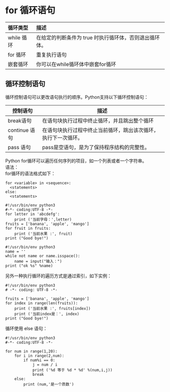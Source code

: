 # for 循环语句

| 循环类型 | 描述 |
| :--- | :--- |
| while 循环 | 在给定的判断条件为 true 时执行循环体，否则退出循环体。 |
| for 循环 | 重复执行语句 |
| 嵌套循环 | 你可以在while循环体中嵌套for循环 |

## 循环控制语句

循环控制语句可以更改语句执行的顺序。Python支持以下循环控制语句：

| 控制语句 | 描述 |
| --- | --- |
| break语句 | 在语句块执行过程中终止循环，并且跳出整个循环 |
| continue 语句 | 在语句块执行过程中终止当前循环，跳出该次循环，执行下一次循环。 |
| pass 语句 | pass是空语句，是为了保持程序结构的完整性。 |

Python for循环可以遍历任何序列的项目，如一个列表或者一个字符串。  
语法：  
for循环的语法格式如下：

```
for <variable> in <sequence>:
  <statements>
else:
  <statements>
```

```
#!/usr/bin/env python3
#-*- coding:UTF-8 -*-
for letter in 'abcdefg':
    print ('当前字母：',letter)
fruits = ['banana', 'apple', 'mango']
for fruit in fruits:
    print ('当前水果 :', fruit)
print ("Good bye!")
```

```
#!/usr/bin/env python3
name = ''
while not name or name.isspace():
    name = input("输入：")
print ("ok %s" %name)
```

另外一种执行循环的遍历方式是通过索引，如下实例：

```
#!/usr/bin/env python3
# -*- coding: UTF-8 -*-

fruits = ['banana', 'apple', 'mango']
for index in range(len(fruits)):
    print ('当前水果 :', fruits[index])
    print ('当前index是：', index)
print ("Good bye!")
```

循环使用 else 语句：

```
#!/usr/bin/env python3
#-*- coding:UTF-8 -*-

for num in range(1,20):
    for i in range(2,num):
        if num%i == 0:
            j = num / i
            print ('%d 等于 %d * %d' %(num,i,j))
            break
    else:
        print (num,'是一个质数')
```

## 



